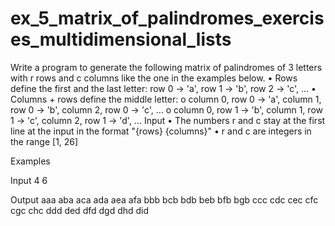 # ex_5_matrix_of_palindromes_exercises_multidimensional_lists

Write a program to generate the following matrix of palindromes of 3 letters with r rows and c columns like the one in the examples below.
•	Rows define the first and the last letter: row 0 -> 'a', row 1 -> 'b', row 2 -> 'c', …
•	Columns + rows define the middle letter: 
o	column 0, row 0 -> 'a', column 1, row 0 -> 'b', column 2, row 0 -> 'c', …
o	column 0, row 1 -> 'b', column 1, row 1 -> 'c', column 2, row 1 -> 'd', …
Input
•	The numbers r and c stay at the first line at the input in the format "{rows} {columns}"
•	r and c are integers in the range [1, 26]

Examples

Input
4 6


Output
aaa aba aca ada aea afa
bbb bcb bdb beb bfb bgb
ccc cdc cec cfc cgc chc
ddd ded dfd dgd dhd did
